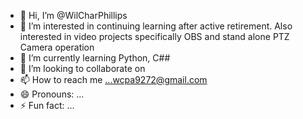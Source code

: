 - 👋 Hi, I’m @WilCharPhillips
- 👀 I’m interested in continuing learning after active retirement.  Also interested in video projects specifically OBS and stand alone PTZ Camera operation
- 🌱 I’m currently learning Python, C##
- 💞️ I’m looking to collaborate on 
- 📫 How to reach me ...wcpa9272@gmail.com
- 😄 Pronouns: ...
- ⚡ Fun fact: ...

<!---
WilCharPhillips/WilCharPhillips is a ✨ special ✨ repository because its `README.md` (this file) appears on your GitHub profile.
You can click the Preview link to take a look at your changes.
--->
